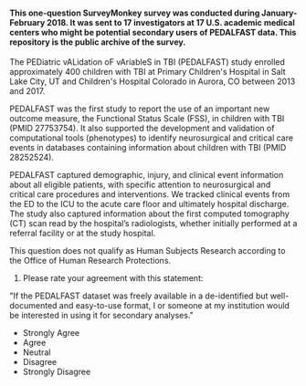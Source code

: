 #### This one-question SurveyMonkey survey was conducted during January-February 2018. It was sent to 17 investigators at 17 U.S. academic medical centers who might be potential secondary users of PEDALFAST data. This repository is the public archive of the survey.




The PEDiatric vALidation oF vAriableS in TBI (PEDALFAST) study enrolled approximately 400 children with TBI at Primary Children's Hospital in Salt Lake City, UT and Children's Hospital Colorado in Aurora, CO between 2013 and 2017.

PEDALFAST was the first study to report the use of an important new outcome measure, the Functional Status Scale (FSS), in children with TBI (PMID 27753754). It also supported the development and validation of computational tools (phenotypes) to identify neurosurgical and critical care events in databases containing information about children with TBI (PMID 28252524).

PEDALFAST captured demographic, injury, and clinical event information about all eligible patients, with specific attention to neurosurgical and critical care procedures and interventions. We tracked clinical events from the ED to the ICU to the acute care floor and ultimately hospital discharge. The study also captured information about the first computed tomography (CT) scan read by the hospital’s radiologists, whether initially performed at a referral facility or at the study hospital.

This question does not qualify as Human Subjects Research according to the Office of Human Research Protections.


1. Please rate your agreement with this statement:

"If the PEDALFAST dataset was freely available in a de-identified but well-documented and easy-to-use format, I or someone at my institution would be interested in using it for secondary analyses."

- Strongly Agree
- Agree
- Neutral
- Disagree
- Strongly Disagree
